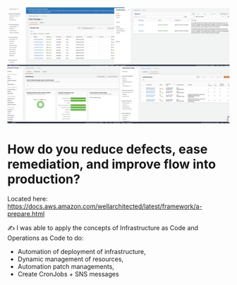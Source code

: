 <img src="image.jpg" width="1000" title="hover text">

# How do you reduce defects, ease remediation, and improve flow into production?

Located here: https://docs.aws.amazon.com/wellarchitected/latest/framework/a-prepare.html


✍️ I was able to apply the concepts of Infrastructure as Code and Operations as Code to do:

- Automation of deployment of infrastructure, 
- Dynamic management of resources, 
- Automation patch managements,
- Create CronJobs + SNS messages
